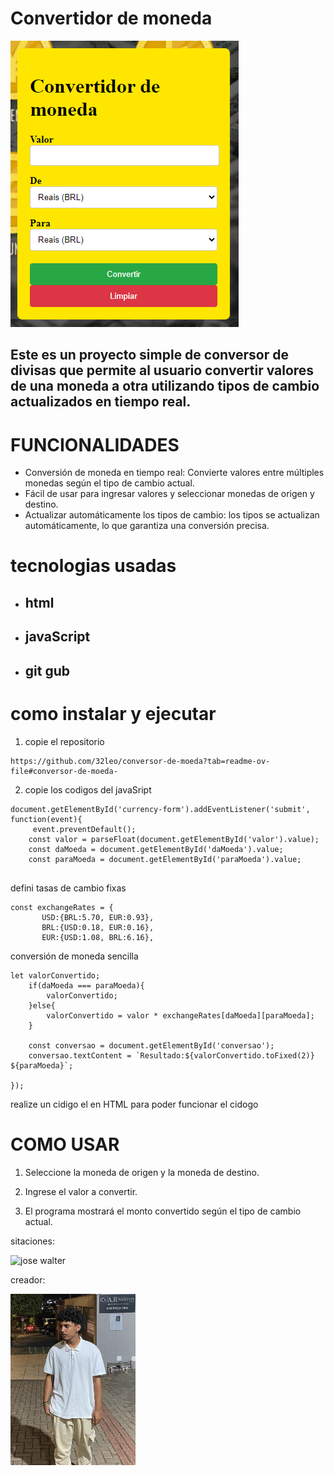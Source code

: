 <h1>Convertidor de moneda </h1>

![](moneda.png)

<h2>Este es un proyecto simple de conversor de divisas que permite al usuario convertir valores de una moneda a otra utilizando tipos de cambio actualizados en tiempo real.</h2>


 # FUNCIONALIDADES


* Conversión de moneda en tiempo real: Convierte valores entre múltiples monedas según el tipo de cambio actual.
* Fácil de usar para ingresar valores y seleccionar monedas de origen y destino.
* Actualizar automáticamente los tipos de cambio: los tipos se actualizan automáticamente, lo que garantiza una conversión precisa.

# tecnologias usadas 
* ## html
* ## javaScript
* ## git gub


# como instalar y ejecutar  

1. copie el repositorio

```
https://github.com/32leo/conversor-de-moeda?tab=readme-ov-file#conversor-de-moeda-
```
2. copie los codigos del javaSript



```
document.getElementById('currency-form').addEventListener('submit', function(event){
     event.preventDefault(); 
    const valor = parseFloat(document.getElementById('valor').value);
    const daMoeda = document.getElementById('daMoeda').value;
    const paraMoeda = document.getElementById('paraMoeda').value;


```


defini tasas de cambio fixas 

 ```
 const exchangeRates = {
        USD:{BRL:5.70, EUR:0.93},
        BRL:{USD:0.18, EUR:0.16},
        EUR:{USD:1.08, BRL:6.16}, 

 ```
conversión de moneda sencilla

```
let valorConvertido;
    if(daMoeda === paraMoeda){
        valorConvertido;
    }else{
        valorConvertido = valor * exchangeRates[daMoeda][paraMoeda];
    }

    const conversao = document.getElementById('conversao');
    conversao.textContent = `Resultado:${valorConvertido.toFixed(2)} ${paraMoeda}`;

});

```

realize un cidigo el en HTML para poder funcionar el cidogo


# COMO USAR
1. Seleccione la moneda de origen y la moneda de destino.

2. Ingrese el valor a convertir.

3. El programa mostrará el monto convertido según el tipo de cambio actual.

sitaciones:




![jose walter ](https://github.com/Queijitos)



creador:

<img src="leonyn.jpg" width= 200px>






